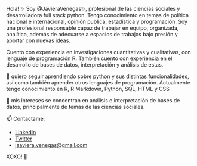 
<!---
JavieraVenegas/JavieraVenegas is a ✨ special ✨ repository because its `README.md` (this file) appears on your GitHub profile.
You can click the Preview link to take a look at your changes.
--->

Hola! ✨ Soy @JavieraVenegas✨, profesional de las ciencias sociales y desarrolladora full stack python. 
Tengo conocimiento en temas de política nacional e internacional, opinión publica, estadística y programación.
Soy una profesional responsable capaz de trabajar en equipo, organizada, analítica, además de adecuarse a espacios de trabajos bajo presión y aportar con nuevas ideas.

Cuento con experiencia en investigaciones cuantitativas y cualitativas, con lenguaje de programación R. También cuento con experiencia en el desarrollo de bases de datos, 
interpretación y análisis de estas.

🌱 quiero seguir aprendiendo sobre python y sus distintas funcionalidades, así como también aprender otros lenguajes de programación.
Actualmente tengo conocimiento en R, R Markdown, Python, SQL, HTML y CSS

👀 mis intereses se concentran en análisis e interpretación de bases de datos, principalmente de temas de las ciencias sociales. 

📫 Contactame: 
- [LinkedIn](https://www.linkedin.com/in/javiera-venegas-hidalgo-93626a1b6/)
- [Twitter](https://twitter.com/javieravenegash)
- jaaviera.venegas@gmail.com

XOXO! 💞️
